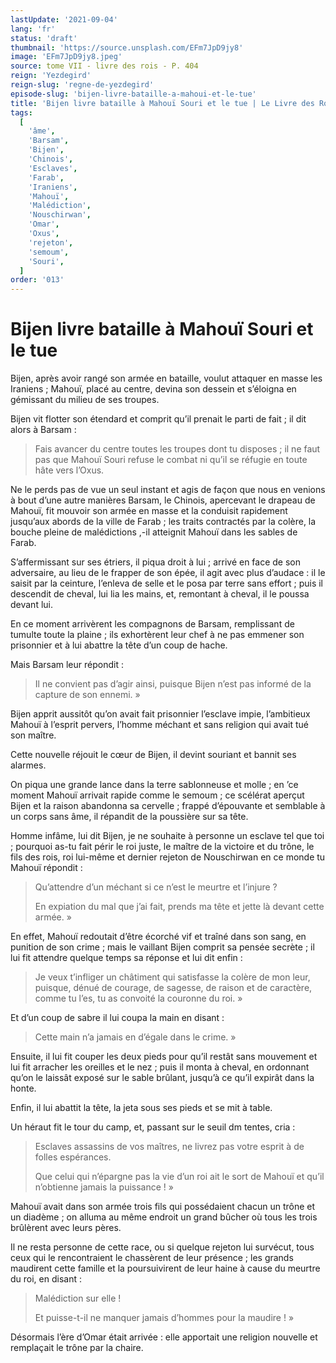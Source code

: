 ```yaml
---
lastUpdate: '2021-09-04'
lang: 'fr'
status: 'draft'
thumbnail: 'https://source.unsplash.com/EFm7JpD9jy8'
image: 'EFm7JpD9jy8.jpeg'
source: tome VII - livre des rois - P. 404
reign: 'Yezdegird'
reign-slug: 'regne-de-yezdegird'
episode-slug: 'bijen-livre-bataille-a-mahoui-et-le-tue'
title: 'Bijen livre bataille à Mahouï Souri et le tue | Le Livre des Rois | Shâhnâmeh'
tags:
  [
    'âme',
    'Barsam',
    'Bijen',
    'Chinois',
    'Esclaves',
    'Farab',
    'Iraniens',
    'Mahouï',
    'Malédiction',
    'Nouschirwan',
    'Omar',
    'Oxus',
    'rejeton',
    'semoum',
    'Souri',
  ]
order: '013'
---
```


<!-- LTeX: language=fr -->

# Bijen livre bataille à Mahouï Souri et le tue

Bijen, après avoir rangé son armée en bataille, voulut attaquer en masse les Iraniens ; Mahouï, placé au centre, devina son dessein et s’éloigna en gémissant du milieu de ses troupes.

Bijen vit flotter son étendard et comprit qu’il prenait le parti de fait ; il dit alors à Barsam :

> Fais avancer du centre toutes les troupes dont tu disposes ; il ne faut pas que Mahouï Souri refuse le combat ni qu’il se réfugie en toute hâte vers l’Oxus.

Ne le perds pas de vue un seul instant et agis de façon que nous en venions à bout d’une autre manières Barsam, le Chinois, apercevant le drapeau de Mahouï, fit mouvoir son armée en masse et la conduisit rapidement jusqu’aux abords de la ville de Farab ; les traits contractés par la colère, la bouche pleine de malédictions ,-il atteignit Mahouï dans les sables de Farab.

S’affermissant sur ses étriers, il piqua droit à lui ; arrivé en face de son adversaire, au lieu de le frapper de son épée, il agit avec plus d’audace : il le saisit par la ceinture, l’enleva de selle et le posa par terre sans effort ; puis il descendit de cheval, lui lia les mains, et, remontant à cheval, il le poussa devant lui.

En ce moment arrivèrent les compagnons de Barsam, remplissant de tumulte toute la plaine ; ils exhortèrent leur chef à ne pas emmener son prisonnier et à lui abattre la tête d’un coup de hache.

Mais Barsam leur répondit :

> Il ne convient pas d’agir ainsi, puisque Bijen n’est pas informé de la capture de son ennemi. »

Bijen apprit aussitôt qu’on avait fait prisonnier l’esclave impie, l’ambitieux Mahouï à l’esprit pervers, l’homme méchant et sans religion qui avait tué son maître.

Cette nouvelle réjouit le cœur de Bijen, il devint souriant et bannit ses alarmes.

On piqua une grande lance dans la terre sablonneuse et molle ; en ’ce moment Mahouï arrivait rapide comme le semoum ; ce scélérat aperçut Bijen et la raison abandonna sa cervelle ; frappé d’épouvante et semblable à un corps sans âme, il répandit de la poussière sur sa tête.

Homme infâme, lui dit Bijen, je ne souhaite à personne un esclave tel que toi ; pourquoi as-tu fait périr le roi juste, le maître de la victoire et du trône, le fils des rois, roi lui-même et dernier rejeton de Nouschirwan en ce monde tu Mahouï répondit :

> Qu’attendre d’un méchant si ce n’est le meurtre et l’injure ?
>
> En expiation du mal que j’ai fait, prends ma tête et jette là devant cette armée. »

En effet, Mahouï redoutait d’être écorché vif et traîné dans son sang, en punition de son crime ; mais le vaillant Bijen comprit sa pensée secrète ; il lui fit attendre quelque temps sa réponse et lui dit enfin :

> Je veux t’infliger un châtiment qui satisfasse la colère de mon leur, puisque, dénué de courage, de sagesse, de raison et de caractère, comme tu l’es, tu as convoité la couronne du roi. »

Et d’un coup de sabre il lui coupa la main en disant :

> Cette main n’a jamais en d’égale dans le crime. »

Ensuite, il lui fit couper les deux pieds pour qu’il restât sans mouvement et lui fit arracher les oreilles et le nez ; puis il monta à cheval, en ordonnant qu’on le laissât exposé sur le sable brûlant, jusqu’à ce qu’il expirât dans la honte.

Enfin, il lui abattit la tête, la jeta sous ses pieds et se mit à table.

Un héraut fit le tour du camp, et, passant sur le seuil dm tentes, cria :

> Esclaves assassins de vos maîtres, ne livrez pas votre esprit à de folles espérances.
>
> Que celui qui n’épargne pas la vie d’un roi ait le sort de Mahouï et qu’il n’obtienne jamais la puissance ! »

Mahouï avait dans son armée trois fils qui possédaient chacun un trône et un diadème ; on alluma au même endroit un grand bûcher où tous les trois brûlèrent avec leurs pères.

Il ne resta personne de cette race, ou si quelque rejeton lui survécut, tous ceux qui le rencontraient le chassèrent de leur présence ; les grands maudirent cette famille et la poursuivirent de leur haine à cause du meurtre du roi, en disant :

> Malédiction sur elle !
>
> Et puisse-t-il ne manquer jamais d’hommes pour la maudire ! »

Désormais l’ère d’Omar était arrivée : elle apportait une religion nouvelle et remplaçait le trône par la chaire.
